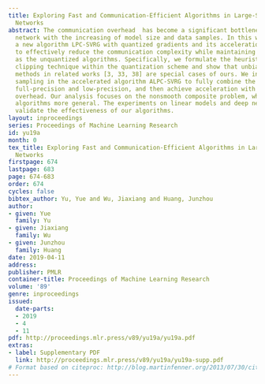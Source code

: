 ```yaml
---
title: Exploring Fast and Communication-Efficient Algorithms in Large-Scale Distributed
  Networks
abstract: The communication overhead  has become a significant bottleneck in data-parallel
  network with the increasing of model size and data samples. In this work, we propose
  a new algorithm LPC-SVRG with quantized gradients and its acceleration ALPC-SVRG
  to effectively reduce the communication complexity while maintaining the same convergence
  as the unquantized algorithms. Specifically, we formulate the heuristic gradient
  clipping technique within the quantization scheme and show that unbiased quantization
  methods in related works [3, 33, 38] are special cases of ours. We introduce double
  sampling in the accelerated algorithm ALPC-SVRG to fully combine the gradients of
  full-precision and low-precision, and then achieve acceleration with fewer communication
  overhead. Our analysis focuses on the nonsmooth composite problem, which makes our
  algorithms more general. The experiments on linear models and deep neural networks
  validate the effectiveness of our algorithms.
layout: inproceedings
series: Proceedings of Machine Learning Research
id: yu19a
month: 0
tex_title: Exploring Fast and Communication-Efficient Algorithms in Large-Scale Distributed
  Networks
firstpage: 674
lastpage: 683
page: 674-683
order: 674
cycles: false
bibtex_author: Yu, Yue and Wu, Jiaxiang and Huang, Junzhou
author:
- given: Yue
  family: Yu
- given: Jiaxiang
  family: Wu
- given: Junzhou
  family: Huang
date: 2019-04-11
address: 
publisher: PMLR
container-title: Proceedings of Machine Learning Research
volume: '89'
genre: inproceedings
issued:
  date-parts:
  - 2019
  - 4
  - 11
pdf: http://proceedings.mlr.press/v89/yu19a/yu19a.pdf
extras:
- label: Supplementary PDF
  link: http://proceedings.mlr.press/v89/yu19a/yu19a-supp.pdf
# Format based on citeproc: http://blog.martinfenner.org/2013/07/30/citeproc-yaml-for-bibliographies/
---
```

